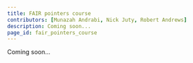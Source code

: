 ```yaml
---
title: FAIR pointers course
contributors: [Munazah Andrabi, Nick Juty, Robert Andrews]
description: Coming soon...
page_id: fair_pointers_course
---
```


Coming soon...


